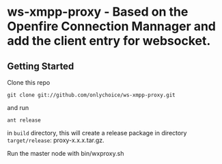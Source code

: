 ws-xmpp-proxy - Based on the Openfire Connection Mannager and add the client entry for websocket.
===============

Getting Started
---------------
Clone this repo

    git clone git://github.com/onlychoice/ws-xmpp-proxy.git

and run 

    ant release
in `build` directory, this will create a release package in directory
`target/release`: proxy-x.x.x.tar.gz.

Run the master node with
    bin/wxproxy.sh
